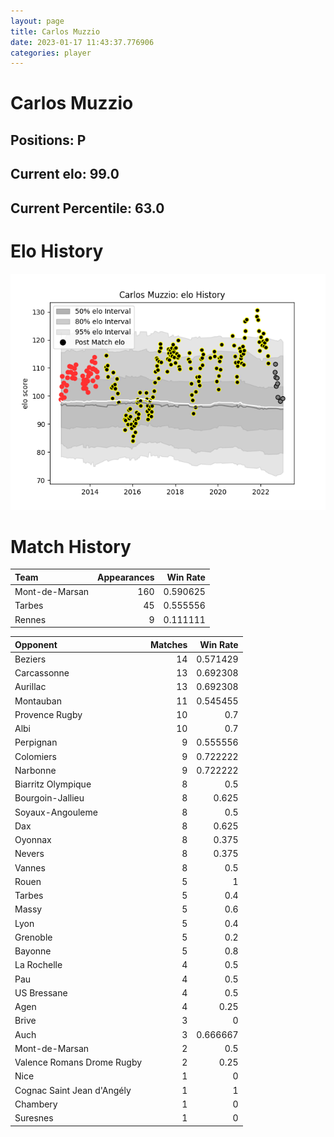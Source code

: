 ```yaml
---  
layout: page  
title: Carlos Muzzio  
date: 2023-01-17 11:43:37.776906  
categories: player  
---
```

# Carlos Muzzio

## Positions: P

## Current elo: 99.0

## Current Percentile: 63.0

# Elo History


![elo history](history_CarlosMuzzio.png)
# Match History


| Team           |   Appearances |   Win Rate |
|:---------------|--------------:|-----------:|
| Mont-de-Marsan |           160 |   0.590625 |
| Tarbes         |            45 |   0.555556 |
| Rennes         |             9 |   0.111111 |

| Opponent                   |   Matches |   Win Rate |
|:---------------------------|----------:|-----------:|
| Beziers                    |        14 |   0.571429 |
| Carcassonne                |        13 |   0.692308 |
| Aurillac                   |        13 |   0.692308 |
| Montauban                  |        11 |   0.545455 |
| Provence Rugby             |        10 |   0.7      |
| Albi                       |        10 |   0.7      |
| Perpignan                  |         9 |   0.555556 |
| Colomiers                  |         9 |   0.722222 |
| Narbonne                   |         9 |   0.722222 |
| Biarritz Olympique         |         8 |   0.5      |
| Bourgoin-Jallieu           |         8 |   0.625    |
| Soyaux-Angouleme           |         8 |   0.5      |
| Dax                        |         8 |   0.625    |
| Oyonnax                    |         8 |   0.375    |
| Nevers                     |         8 |   0.375    |
| Vannes                     |         8 |   0.5      |
| Rouen                      |         5 |   1        |
| Tarbes                     |         5 |   0.4      |
| Massy                      |         5 |   0.6      |
| Lyon                       |         5 |   0.4      |
| Grenoble                   |         5 |   0.2      |
| Bayonne                    |         5 |   0.8      |
| La Rochelle                |         4 |   0.5      |
| Pau                        |         4 |   0.5      |
| US Bressane                |         4 |   0.5      |
| Agen                       |         4 |   0.25     |
| Brive                      |         3 |   0        |
| Auch                       |         3 |   0.666667 |
| Mont-de-Marsan             |         2 |   0.5      |
| Valence Romans Drome Rugby |         2 |   0.25     |
| Nice                       |         1 |   0        |
| Cognac Saint Jean d'Angély |         1 |   1        |
| Chambery                   |         1 |   0        |
| Suresnes                   |         1 |   0        |